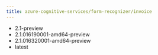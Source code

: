 ```yaml
---
title: azure-cognitive-services/form-recognizer/invoice
---
```

- 2.1-preview
- 2.1.016190001-amd64-preview
- 2.1.016320001-amd64-preview
- latest
